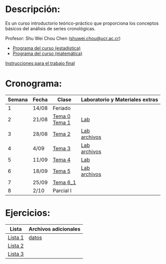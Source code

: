 # Descripción:

Es un curso introductorio teórico-práctico que proporciona los conceptos
básicos del análisis de series cronológicas.

Profesor: Shu Wei Chou Chen (<shuwei.chou@ucr.ac.cr>)

-   [Programa del curso
    (estadística)](https://shuwei325.github.io/SP1633-II23/Programa%20SP1633.pdf)
    <br>
-   [Programa del curso
    (matemática)](https://shuwei325.github.io/SP1633-II23/Programa%20PF1328.pdf)

[Instrucciones para el trabajo
final](https://shuwei325.github.io/SP1633-II23/instrucciones_trabajo.html)

# Cronograma:

| Semana | Fecha | Clase                                                                                                                                                      | Laboratorio y Materiales extras                                                                            |
|------------|------|------|--------------------------------------------------|
| 1      | 14/08 | Feriado                                                                                                                                                    |                                                                                                            |
| 2      | 21/08 | [Tema 0](https://shuwei325.github.io/SP1633-II23/Tema_0/presentacion.html) <br> [Tema 1](https://shuwei325.github.io/SP1633-II23/Tema_1/presentacion.html) | [Lab](https://shuwei325.github.io/SP1633-II23/Tema_1/lab.html)                                             |
| 3      | 28/08 | [Tema 2](https://shuwei325.github.io/SP1633-II23/Tema_2/presentacion.html)                                                                                 | [Lab](https://shuwei325.github.io/SP1633-II23/Tema_2/lab_Tema02.html) <br> [archivos](./Tema_2/Tema_2.zip) |
| 4      | 4/09  | [Tema 3](https://shuwei325.github.io/SP1633-II23/Tema_3/presentacion.html)                                                                                 | [Lab](https://shuwei325.github.io/SP1633-II23/Tema_3/lab_Tema03.html) <br> [archivos](./Tema_3/Tema_3.zip) |
| 5      | 11/09 | [Tema 4](https://shuwei325.github.io/SP1633-II23/Tema_4/presentacion.html)                                                                                 | [Lab](https://shuwei325.github.io/SP1633-II23/Tema_4/lab_Tema04.html)                                      |
| 6      | 18/09 | [Tema 5](https://shuwei325.github.io/SP1633-II23/Tema_5/presentacion.html)                                                                                 | [Lab](https://shuwei325.github.io/SP1633-II23/Tema_5/lab_Tema05.html) <br> [archivos](./Tema_5/Tema_5.zip) |
| 7      | 25/09 | [Tema 6_1](https://shuwei325.github.io/SP1633-II23/Tema_6/presentacion1.html)                                                                              |                                                                                                            |
| 8      | 2/10  | Parcial I                                                                                                                                                  |                                                                                                            |

<!-- 9             | 9/10 |  |     | -->
<!-- 10             | 16/10 |  |     | -->
<!-- 11             | 23/10 |  |     | -->
<!-- 12             | 30/10 |  |     | -->
<!-- 13             | 6/11 |  |     | -->
<!-- 14             | 13/11 |  |     | -->
<!-- 15             | 20/11 |  |     | -->
<!-- 16             | 27/11 |  |     | -->

# Ejercicios:

| Lista                  | Archivos adicionales          |
|------------------------|-------------------------------|
| [Lista 1](Lista_1.pdf) | [datos](Lista_1_archivos.zip) |
| [Lista 2](Lista_2.pdf) |                               |
| [Lista 3](Lista_3.pdf) |                               |
